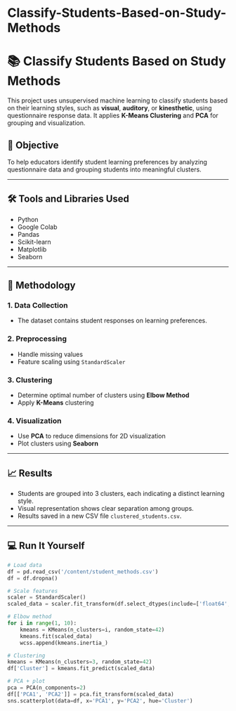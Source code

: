 # Classify-Students-Based-on-Study-Methods
# 📚 Classify Students Based on Study Methods

This project uses unsupervised machine learning to classify students based on their learning styles, such as **visual**, **auditory**, or **kinesthetic**, using questionnaire response data. It applies **K-Means Clustering** and **PCA** for grouping and visualization.

## 🧠 Objective
To help educators identify student learning preferences by analyzing questionnaire data and grouping students into meaningful clusters.

---

## 🛠️ Tools and Libraries Used
- Python
- Google Colab
- Pandas
- Scikit-learn
- Matplotlib
- Seaborn

---

## 🧪 Methodology

### 1. **Data Collection**
- The dataset contains student responses on learning preferences.

### 2. **Preprocessing**
- Handle missing values
- Feature scaling using `StandardScaler`

### 3. **Clustering**
- Determine optimal number of clusters using **Elbow Method**
- Apply **K-Means** clustering

### 4. **Visualization**
- Use **PCA** to reduce dimensions for 2D visualization
- Plot clusters using **Seaborn**

---

## 📈 Results
- Students are grouped into 3 clusters, each indicating a distinct learning style.
- Visual representation shows clear separation among groups.
- Results saved in a new CSV file `clustered_students.csv`.

---

## 💻 Run It Yourself

```python
# Load data
df = pd.read_csv('/content/student_methods.csv')
df = df.dropna()

# Scale features
scaler = StandardScaler()
scaled_data = scaler.fit_transform(df.select_dtypes(include=['float64', 'int64']))

# Elbow method
for i in range(1, 10):
    kmeans = KMeans(n_clusters=i, random_state=42)
    kmeans.fit(scaled_data)
    wcss.append(kmeans.inertia_)

# Clustering
kmeans = KMeans(n_clusters=3, random_state=42)
df['Cluster'] = kmeans.fit_predict(scaled_data)

# PCA + plot
pca = PCA(n_components=2)
df[['PCA1', 'PCA2']] = pca.fit_transform(scaled_data)
sns.scatterplot(data=df, x='PCA1', y='PCA2', hue='Cluster')
